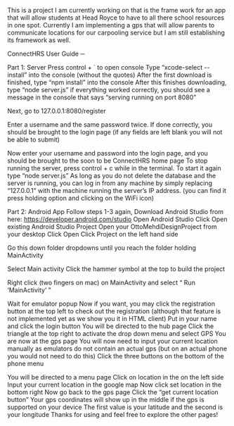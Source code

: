 This is a project I am currently working on that is the frame work for an app that will allow students at Head Royce to have to all there school resources in one spot. Currently I am implementing a gps that will allow parents to communicate locations for our carpooling service but I am still establishing its framework as well. 


ConnectHRS
User Guide
─

Part 1: Server
Press control + ` to open console
Type “xcode-select --install” into the console (without the quotes) 
After the first download is finished, type “npm install” into the console
After this finishes downloading, type “node server.js” if everything worked correctly, you should see a message in the console that says “serving running on port 8080”


Next, go to 127.0.0.1:8080/register

Enter a username and the same password twice. If done correctly, you should be brought to the login page (if any fields are left blank you will not be able to submit)

Now enter your username and password into the login page, and you should be brought to the soon to be ConnectHRS home page
To stop running the server, press control + c while in the terminal. To start it again type “node server.js”
As long as you do not delete the database and the server is running, you can log in from any machine by simply replacing “127.0.0.1” with the machine running the server’s IP address. (you can find it press holding option and clicking on the WiFi icon)

Part 2: Android App
Follow steps 1-3 again, 
Download Android Studio from here: https://developer.android.com/studio
Open Android Studio
Click Open existing Android Studio Project
Open your OttoMehdiDesignProject from your desktop
Click Open
Click Project on the left hand side

Go this down folder dropdowns until you reach the folder holding MainActivity
 
Select Main activity
Click the hammer symbol at the top to build the project

Right click (two fingers on mac) on MainActivity and select         “ Run ‘MainActivity’ ”

Wait for emulator popup
Now if you want, you may click the registration button at the top left to check out the registration (although that feature is not implemented yet as we show you it in HTML client)
Put in your name and click the login button
You will be directed to the hub page 
Click the triangle at the top right to activate the drop down menu and select GPS
You are now at the gps page
You will now need to input your current location manually as emulators do not contain an actual gps (but on an actual phone you would not need to do this)
Click the three buttons on the bottom of the phone menu

You will be directed to a menu page 
Click on location in the on the left side
Input your current location in the google map
Now click set location in the bottom right
Now go back to the gps page
Click the “get current location button”
Your gps coordinates will show up in the middle if the gps is supported on your device
The first value is your latitude and the second is your longitude
Thanks for using and feel free to explore the other pages!


